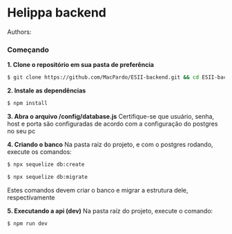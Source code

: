 # Helippa backend
Authors:

### Começando

**1. Clone o repositório em sua pasta de preferência**
```sh
$ git clone https://github.com/MacPardo/ESII-backend.git && cd ESII-backend
```


**2. Instale as dependências**
 ```sh
$ npm install
```

**3. Abra o arquivo /config/database.js**
Certifique-se que usuário, senha, host e porta são configuradas de acordo com a configuração do postgres no seu pc


**4. Criando o banco**
Na pasta raíz do projeto, e com o postgres rodando, execute os comandos:
 ```sh
$ npx sequelize db:create
```
 ```sh
$ npx sequelize db:migrate
```
Estes comandos devem criar o banco e migrar a estrutura dele, respectivamente

**5. Executando a api (dev)**
Na pasta raíz do projeto, execute o comando:
 ```sh
$ npm run dev
```
